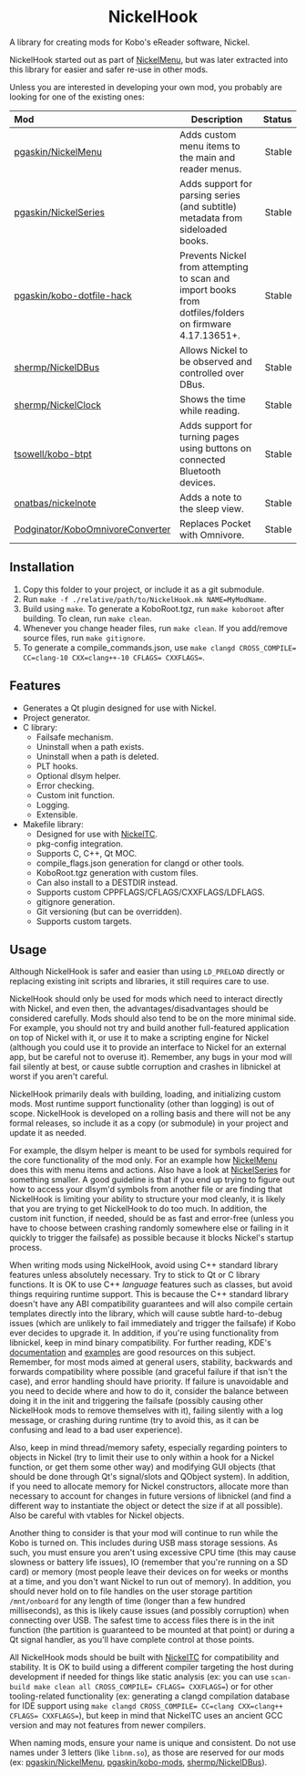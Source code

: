 <h1 align="center">NickelHook</h1>

A library for creating mods for Kobo's eReader software, Nickel.

NickelHook started out as part of [NickelMenu](https://github.com/pgaskin/NickelMenu), but was later extracted into this library for easier and safer re-use in other mods.

Unless you are interested in developing your own mod, you probably are looking for one of the existing ones:

| Mod  | Description | Status |
| :--- |     ---     |   ---: |
| [pgaskin/NickelMenu](https://github.com/pgaskin/NickelMenu) | Adds custom menu items to the main and reader menus. | Stable |
| [pgaskin/NickelSeries](https://github.com/pgaskin/kobo-mods/tree/master/NickelSeries) | Adds support for parsing series (and subtitle) metadata from sideloaded books. | Stable |
| [pgaskin/kobo-dotfile-hack](https://github.com/pgaskin/kobo-mods/tree/master/kobo-dotfile-hack-ng) | Prevents Nickel from attempting to scan and import books from dotfiles/folders on firmware 4.17.13651+. | Stable |
| [shermp/NickelDBus](https://github.com/shermp/NickelDBus) | Allows Nickel to be observed and controlled over DBus. | Stable |
| [shermp/NickelClock](https://github.com/shermp/NickelClock) | Shows the time while reading. | Stable |
| [tsowell/kobo-btpt](https://github.com/tsowell/kobo-btpt) | Adds support for turning pages using buttons on connected Bluetooth devices. | Stable |
| [onatbas/nickelnote](https://github.com/onatbas/nickelnote) | Adds a note to the sleep view. | Stable |
| [Podginator/KoboOmnivoreConverter](https://github.com/Podginator/KoboOmnivoreConverter) | Replaces Pocket with Omnivore. | Stable |

## Installation

1. Copy this folder to your project, or include it as a git submodule.
2. Run `make -f ./relative/path/to/NickelHook.mk NAME=MyModName`.
3. Build using `make`. To generate a KoboRoot.tgz, run `make koboroot` after building. To clean, run `make clean`.
4. Whenever you change header files, run `make clean`. If you add/remove source files, run `make gitignore`.
5. To generate a compile_commands.json, use `make clangd CROSS_COMPILE= CC=clang-10 CXX=clang++-10 CFLAGS= CXXFLAGS=`.

## Features
- Generates a Qt plugin designed for use with Nickel.
- Project generator.
- C library:
  - Failsafe mechanism.
  - Uninstall when a path exists.
  - Uninstall when a path is deleted.
  - PLT hooks.
  - Optional dlsym helper.
  - Error checking.
  - Custom init function.
  - Logging.
  - Extensible.
- Makefile library:
  - Designed for use with [NickelTC](https://github.com/pgaskin/NickelTC).
  - pkg-config integration.
  - Supports C, C++, Qt MOC.
  - compile_flags.json generation for clangd or other tools.
  - KoboRoot.tgz generation with custom files.
  - Can also install to a DESTDIR instead.
  - Supports custom CPPFLAGS/CFLAGS/CXXFLAGS/LDFLAGS.
  - gitignore generation.
  - Git versioning (but can be overridden).
  - Supports custom targets.

## Usage

Although NickelHook is safer and easier than using `LD_PRELOAD` directly or replacing existing init scripts and libraries, it still requires care to use.

NickelHook should only be used for mods which need to interact directly with Nickel, and even then, the advantages/disadvantages should be considered carefully. Mods should also tend to be on the more minimal side. For example, you should not try and build another full-featured application on top of Nickel with it, or use it to make a scripting engine for Nickel (although you could use it to provide an interface to Nickel for an external app, but be careful not to overuse it). Remember, any bugs in your mod will fail silently at best, or cause subtle corruption and crashes in libnickel at worst if you aren't careful.

NickelHook primarily deals with building, loading, and initializing custom mods. Most runtime support functionality (other than logging) is out of scope. NickelHook is developed on a rolling basis and there will not be any formal releases, so include it as a copy (or submodule) in your project and update it as needed.

For example, the dlsym helper is meant to be used for symbols required for the core functionality of the mod only. For an example how [NickelMenu](https://github.com/pgaskin/NickelMenu) does this with menu items and actions. Also have a look at [NickelSeries](https://github.com/pgaskin/kobo-mods/tree/master/NickelSeries) for something smaller. A good guideline is that if you end up trying to figure out how to access your dlsym'd symbols from another file or are finding that NickelHook is limiting your ability to structure your mod cleanly, it is likely that you are trying to get NickelHook to do too much. In addition, the custom init function, if needed, should be as fast and error-free (unless you have to choose between crashing randomly somewhere else or failing in it quickly to trigger the failsafe) as possible because it blocks Nickel's startup process.

When writing mods using NickelHook, avoid using C++ standard library features unless absolutely necessary. Try to stick to Qt or C library functions. It is OK to use C++ *language* features such as classes, but avoid things requiring runtime support. This is because the C++ standard library doesn't have any ABI compatibility guarantees and will also compile certain templates directly into the library, which will cause subtle hard-to-debug issues (which are unlikely to fail immediately and trigger the failsafe) if Kobo ever decides to upgrade it. In addition, if you're using functionality from libnickel, keep in mind binary compatibility. For further reading, KDE's [documentation](https://community.kde.org/Policies/Binary_Compatibility_Issues_With_C%2B%2B) and [examples](https://community.kde.org/Policies/Binary_Compatibility_Examples) are good resources on this subject. Remember, for most mods aimed at general users, stability, backwards and forwards compatibility where possible (and graceful failure if that isn't the case), and error handling should have priority. If failure is unavoidable and you need to decide where and how to do it, consider the balance between doing it in the init and triggering the failsafe (possibly causing other NickelHook mods to remove themselves with it), failing silently with a log message, or crashing during runtime (try to avoid this, as it can be confusing and lead to a bad user experience).

Also, keep in mind thread/memory safety, especially regarding pointers to objects in Nickel (try to limit their use to only within a hook for a Nickel function, or get them some other way) and modifying GUI objects (that should be done through Qt's signal/slots and QObject system). In addition, if you need to allocate memory for Nickel constructors, allocate more than necessary to account for changes in future versions of libnickel (and find a different way to instantiate the object or detect the size if at all possible). Also be careful with vtables for Nickel objects.

Another thing to consider is that your mod will continue to run while the Kobo is turned on. This includes during USB mass storage sessions. As such, you must ensure you aren't using excessive CPU time (this may cause slowness or battery life issues), IO (remember that you're running on a SD card) or memory (most people leave their devices on for weeks or months at a time, and you don't want Nickel to run out of memory). In addition, you should never hold on to file handles on the user storage partition `/mnt/onboard` for any length of time (longer than a few hundred milliseconds), as this is likely cause issues (and possibly corruption) when connecting over USB. The safest time to access files there is in the init function (the partition is guaranteed to be mounted at that point) or during a Qt signal handler, as you'll have complete control at those points.

All NickelHook mods should be built with [NickelTC](https://github.com/pgaskin/NickelTC) for compatibility and stability. It is OK to build using a different compiler targeting the host during development if needed for things like static analysis (ex: you can use `scan-build make clean all CROSS_COMPILE= CFLAGS= CXXFLAGS=`) or for other tooling-related functionality (ex: generating a clangd compilation database for IDE support using `make clangd CROSS_COMPILE= CC=clang CXX=clang++ CFLAGS= CXXFLAGS=`), but keep in mind that NickelTC uses an ancient GCC version and may not features from newer compilers.

When naming mods, ensure your name is unique and consistent. Do not use names under 3 letters (like `libnm.so`), as those are reserved for our mods (ex: [pgaskin/NickelMenu](https://github.com/pgaskin/NickelMenu), [pgaskin/kobo-mods](https://github.com/pgaskin/kobo-mods), [shermp/NickelDBus](https://github.com/shermp/NickelDBus)).

<!-- TODO: more usage? -->
<!-- TODO: tips and tricks? -->
